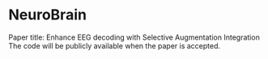 # NeuroBrain
Paper title: Enhance EEG decoding with Selective Augmentation Integration
The code will be publicly available when the paper is accepted.
